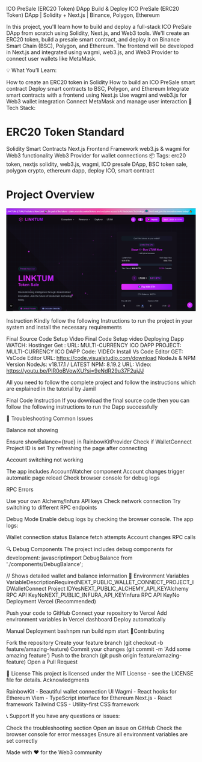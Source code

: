 ICO PreSale (ERC20 Token) DApp
Build & Deploy ICO PreSale (ERC20 Token) DApp | Solidity + Next.js | Binance, Polygon, Ethereum

In this project, you'll learn how to build and deploy a full-stack ICO PreSale DApp from scratch using Solidity, Next.js, and Web3 tools. We'll create an ERC20 token, build a presale smart contract, and deploy it on Binance Smart Chain (BSC), Polygon, and Ethereum. The frontend will be developed in Next.js and integrated using wagmi, web3.js, and Web3 Provider to connect user wallets like MetaMask.

💡 What You’ll Learn:

How to create an ERC20 token in Solidity
How to build an ICO PreSale smart contract
Deploy smart contracts to BSC, Polygon, and Ethereum
Integrate smart contracts with a frontend using Next.js
Use wagmi and web3.js for Web3 wallet integration
Connect MetaMask and manage user interaction
🚀 Tech Stack:

# ERC20 Token Standard
Solidity Smart Contracts
Next.js Frontend Framework
web3.js & wagmi for Web3 functionality
Web3 Provider for wallet connections
📦 Tags: erc20 token, nextjs solidity, web3.js, wagmi, ICO presale DApp, BSC token sale, polygon crypto, ethereum dapp, deploy ICO, smart contract

# Project Overview


![Project Logo](./public/projeove.PNG)

Instruction
Kindly follow the following Instructions to run the project in your system and install the necessary requirements

Final Source Code
Setup Video
Final Code Setup video
Deploying Dapp
  WATCH: Hostinger
  Get : 
  URL: 
MULTI-CURRENCY ICO DAPP
  PROJECT: MULTI-CURRENCY ICO DAPP
  Code: 
  VIDEO:
Install Vs Code Editor
  GET: VsCode Editor
  URL: https://code.visualstudio.com/download
NodeJs & NPM Version
  NodeJs: v18.17.1 / LATEST
  NPM: 8.19.2
  URL: 
  Video: https://youtu.be/PIR0oBVowXU?si=9eNdR29u37F2ujJJ

All you need to follow the complete project and follow the instructions which are explained in the tutorial by Jamil

Final Code Instruction
If you download the final source code then you can follow the following instructions to run the Dapp successfully

🐛 Troubleshooting
Common Issues

Balance not showing

Ensure showBalance={true} in RainbowKitProvider
Check if WalletConnect Project ID is set
Try refreshing the page after connecting


Account switching not working

The app includes AccountWatcher component
Account changes trigger automatic page reload
Check browser console for debug logs


RPC Errors

Use your own Alchemy/Infura API keys
Check network connection
Try switching to different RPC endpoints



Debug Mode
Enable debug logs by checking the browser console. The app logs:

Wallet connection status
Balance fetch attempts
Account changes
RPC calls

🔍 Debug Components
The project includes debug components for development:
javascriptimport DebugBalance from './components/DebugBalance';

// Shows detailed wallet and balance information
<DebugBalance />
📝 Environment Variables
VariableDescriptionRequiredNEXT_PUBLIC_WALLET_CONNECT_PROJECT_IDWalletConnect Project IDYesNEXT_PUBLIC_ALCHEMY_API_KEYAlchemy RPC API KeyNoNEXT_PUBLIC_INFURA_API_KEYInfura RPC API KeyNo
Deployment
Vercel (Recommended)

Push your code to GitHub
Connect your repository to Vercel
Add environment variables in Vercel dashboard
Deploy automatically

Manual Deployment
bashnpm run build
npm start
🤝Contributing

Fork the repository
Create your feature branch (git checkout -b feature/amazing-feature)
Commit your changes (git commit -m 'Add some amazing feature')
Push to the branch (git push origin feature/amazing-feature)
Open a Pull Request

📄 License
This project is licensed under the MIT License - see the LICENSE file for details.
Acknowledgments

RainbowKit - Beautiful wallet connection UI
Wagmi - React hooks for Ethereum
Viem - TypeScript interface for Ethereum
Next.js - React framework
Tailwind CSS - Utility-first CSS framework

📞 Support
If you have any questions or issues:

Check the troubleshooting section
Open an issue on GitHub
Check the browser console for error messages
Ensure all environment variables are set correctly


Made with ❤️ for the Web3 community